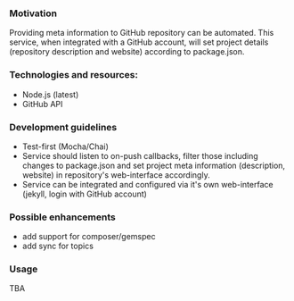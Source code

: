 
### Motivation
Providing meta information to GitHub repository can be automated. This service, when integrated with a GitHub account, will set project details (repository description and website) according to package.json.

### Technologies and resources:
- Node.js (latest)
- GitHub API

### Development guidelines
- Test-first (Mocha/Chai)
- Service should listen to on-push callbacks, filter those including changes to package.json and set project meta information (description, website) in repository's web-interface accordingly.
- Service can be integrated and configured via it's own web-interface (jekyll, login with GitHub account)

### Possible enhancements
- add support for composer/gemspec
- add sync for topics  

### Usage
TBA
